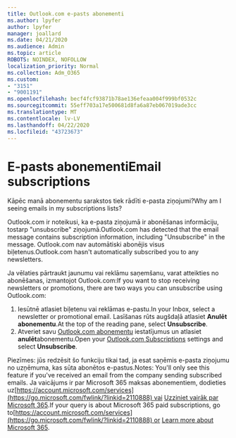 ```yaml
---
title: Outlook.com e-pasts abonementi
ms.author: lpyfer
author: lpyfer
manager: joallard
ms.date: 04/21/2020
ms.audience: Admin
ms.topic: article
ROBOTS: NOINDEX, NOFOLLOW
localization_priority: Normal
ms.collection: Adm_O365
ms.custom:
- "3151"
- "9001191"
ms.openlocfilehash: becf4fcf93871b78ae136efeaa004f999bf0532c
ms.sourcegitcommit: 55eff703a17e500681d8fa6a87eb067019ade3cc
ms.translationtype: MT
ms.contentlocale: lv-LV
ms.lasthandoff: 04/22/2020
ms.locfileid: "43723673"
---
```

# <a name="email-subscriptions"></a><span data-ttu-id="a5ffa-102">E-pasts abonementi</span><span class="sxs-lookup"><span data-stu-id="a5ffa-102">Email subscriptions</span></span>

<span data-ttu-id="a5ffa-103">Kāpēc manā abonementu sarakstos tiek rādīti e-pasta ziņojumi?</span><span class="sxs-lookup"><span data-stu-id="a5ffa-103">Why am I seeing emails in my subscriptions lists?</span></span>

<span data-ttu-id="a5ffa-104">Outlook.com ir noteikusi, ka e-pasta ziņojumā ir abonēšanas informāciju, tostarp "unsubscribe" ziņojumā.</span><span class="sxs-lookup"><span data-stu-id="a5ffa-104">Outlook.com has detected that the email message contains subscription information, including "Unsubscribe" in the message.</span></span> <span data-ttu-id="a5ffa-105">Outlook.com nav automātiski abonējis visus biļetenus.</span><span class="sxs-lookup"><span data-stu-id="a5ffa-105">Outlook.com hasn't automatically subscribed you to any newsletters.</span></span>

<span data-ttu-id="a5ffa-106">Ja vēlaties pārtraukt jaunumu vai reklāmu saņemšanu, varat atteikties no abonēšanas, izmantojot Outlook.com:</span><span class="sxs-lookup"><span data-stu-id="a5ffa-106">If you want to stop receiving newsletters or promotions, there are two ways you can unsubscribe using Outlook.com:</span></span>
1. <span data-ttu-id="a5ffa-107">Iesūtnē atlasiet biļetenu vai reklāmas e-pastu.</span><span class="sxs-lookup"><span data-stu-id="a5ffa-107">In your Inbox, select a newsletter or promotional email.</span></span> <span data-ttu-id="a5ffa-108">Lasīšanas rūts augšdaļā atlasiet **Anulēt abonementu**.</span><span class="sxs-lookup"><span data-stu-id="a5ffa-108">At the top of the reading pane, select **Unsubscribe**.</span></span>
2. <span data-ttu-id="a5ffa-109">Atveriet savu [Outlook.com abonementu](https://go.microsoft.com/fwlink/?linkid=2110887) iestatījumus un atlasiet **anulēt**abonementu.</span><span class="sxs-lookup"><span data-stu-id="a5ffa-109">Open your [Outlook.com Subscriptions](https://go.microsoft.com/fwlink/?linkid=2110887) settings and select **Unsubscribe**.</span></span>

<span data-ttu-id="a5ffa-110">Piezīmes: jūs redzēsit šo funkciju tikai tad, ja esat saņēmis e-pasta ziņojumu no uzņēmuma, kas sūta abonētos e-pastus.</span><span class="sxs-lookup"><span data-stu-id="a5ffa-110">Notes: You'll only see this feature if you've received an email from the company sending subscribed emails.</span></span>
<span data-ttu-id="a5ffa-111">Ja vaicājums ir par Microsoft 365 maksas abonementiem, dodieties uz[https://account.microsoft.com/services](https://go.microsoft.com/fwlink/?linkid=2110888) vai [Uzziniet vairāk par Microsoft 365](https://products.office.com/compare-all-microsoft-office-products?tab=1&WT.mc_id=PROD_OL-Web_Support_O365NewValue_Upgrade).</span><span class="sxs-lookup"><span data-stu-id="a5ffa-111">If your query is about Microsoft 365 paid subscriptions, go to[https://account.microsoft.com/services](https://go.microsoft.com/fwlink/?linkid=2110888) or [Learn more about Microsoft 365](https://products.office.com/compare-all-microsoft-office-products?tab=1&WT.mc_id=PROD_OL-Web_Support_O365NewValue_Upgrade).</span></span>
  